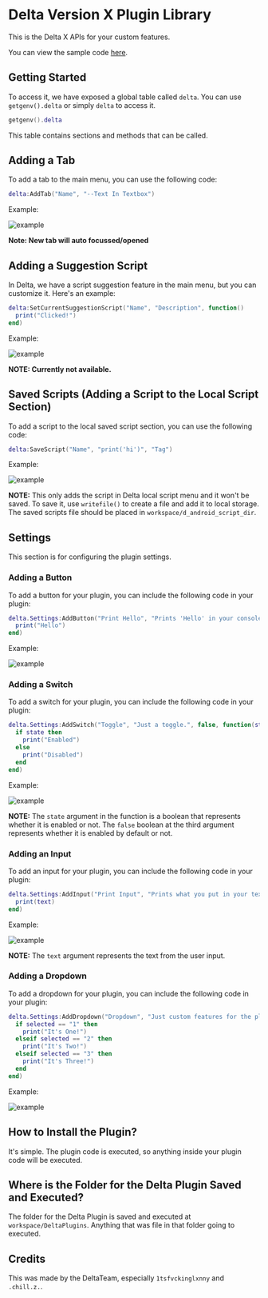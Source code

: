 # Delta Version X Plugin Library
This is the Delta X APIs for your custom features.

You can view the sample code [here](https://github.com/AZYsGithub/DeltaXPlugin/blob/main/example.lua).

## Getting Started
To access it, we have exposed a global table called `delta`. You can use `getgenv().delta` or simply `delta` to access it.
```lua
getgenv().delta
```

This table contains sections and methods that can be called.

## Adding a Tab
To add a tab to the main menu, you can use the following code:
```lua
delta:AddTab("Name", "--Text In Textbox")
```
Example:

![example](https://cdn.discordapp.com/attachments/1122943671499772006/1145409799278837781/image.png)

**Note: New tab will auto focussed/opened**

## Adding a Suggestion Script
In Delta, we have a script suggestion feature in the main menu, but you can customize it. Here's an example:
```lua
delta:SetCurrentSuggestionScript("Name", "Description", function()
  print("Clicked!")
end)
```
Example:

![example](https://cdn.discordapp.com/attachments/1122943671499772006/1145410052732227584/image.png)

**NOTE: Currently not available.**

## Saved Scripts (Adding a Script to the Local Script Section)
To add a script to the local saved script section, you can use the following code:
```lua
delta:SaveScript("Name", "print('hi')", "Tag")
```
Example:

![example](https://cdn.discordapp.com/attachments/1122943671499772006/1145410341791092746/image.png)

**NOTE:** This only adds the script in Delta local script menu and it won't be saved. To save it, use `writefile()` to create a file and add it to local storage. The saved scripts file should be placed in `workspace/d_android_script_dir`.

## Settings
This section is for configuring the plugin settings.

### Adding a Button
To add a button for your plugin, you can include the following code in your plugin:
```lua
delta.Settings:AddButton("Print Hello", "Prints 'Hello' in your console.", function()
  print("Hello")
end)
```
Example:

![example](https://cdn.discordapp.com/attachments/1122943671499772006/1145410518413217832/image.png")


### Adding a Switch
To add a switch for your plugin, you can include the following code in your plugin:
```lua
delta.Settings:AddSwitch("Toggle", "Just a toggle.", false, function(state)
  if state then
    print("Enabled")
  else
    print("Disabled")
  end
end)
```
Example:

![example](https://cdn.discordapp.com/attachments/1122943671499772006/1145410859032662058/image.png)

**NOTE:** The `state` argument in the function is a boolean that represents whether it is enabled or not. The `false` boolean at the third argument represents whether it is enabled by default or not.

### Adding an Input
To add an input for your plugin, you can include the following code in your plugin:
```lua
delta.Settings:AddInput("Print Input", "Prints what you put in your textbox.", function(text)
  print(text)
end)
```
Example:

![example](https://cdn.discordapp.com/attachments/1122943671499772006/1145411055774871652/image.png)

**NOTE:** The `text` argument represents the text from the user input.

### Adding a Dropdown
To add a dropdown for your plugin, you can include the following code in your plugin:
```lua
delta.Settings:AddDropdown("Dropdown", "Just custom features for the plugin", "Nothing!", {"1", "2", "3"}, function(selected)
  if selected == "1" then
    print("It's One!")
  elseif selected == "2" then
    print("It's Two!")
  elseif selected == "3" then
    print("It's Three!")
  end
end)
```
Example:

![example](https://cdn.discordapp.com/attachments/1122943671499772006/1145415217652695201/image.png)


## How to Install the Plugin?
It's simple. The plugin code is executed, so anything inside your plugin code will be executed.

## Where is the Folder for the Delta Plugin Saved and Executed?
The folder for the Delta Plugin is saved and executed at `workspace/DeltaPlugins`.
Anything that was file in that folder going to executed.

## Credits
This was made by the DeltaTeam, especially `1tsfvckinglxnny` and `.chill.z.`.
